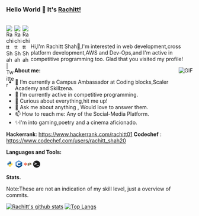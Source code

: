 ### Hello World 👋 It's [Rachitt!](https://github.com/godslayer201)

<br/>


<a href="https://mobile.twitter.com/rachittshah">
<img align="left" alt="Rachitt Shah | Twitter" width="22px" src="https://cdn.jsdelivr.net/npm/simple-icons@v3/icons/twitter.svg" />
</a>
<a href="https://www.linkedin.com/in/rachitt-shah">
<img align="left" alt="Rachitt Shah" width="22px" src="https://cdn.jsdelivr.net/npm/simple-icons@v3/icons/linkedin.svg" />
</a>
<a href="https://www.instagram.com/rachitt_shah/">
<img align="left" alt="Rachitt Shah" width="22px" src="https://cdn.jsdelivr.net/npm/simple-icons@v3/icons/instagram.svg" />
</a>

<br />

<br />

Hi,I'm Rachitt Shah🙌,I'm interested in web development,cross platform development,AWS and Dev-Ops,and I'm active in competitive programming too. Glad that you visited my profile!


<img align="right" alt="GIF" src="https://media.giphy.com/media/USV0ym3bVWQJJmNu3N/giphy.gif" />


**About me:**

- 🔭 I’m currently a Campus Ambassador at Coding blocks,Scaler Academy and Skillzena.
- 🌱 I’m currently active in competitive programming.
- 👯 Curious about everything,hit me up!
- 💬 Ask me about anything , Would love to answer them.
- 📫 How to reach me: Any of the Social-Media Platform.
- ✨I'm into gaming,poetry and a cinema aficionado.

<b>Hackerrank</b>: https://www.hackerrank.com/rachitt01
<b>Codechef</b> : https://www.codechef.com/users/rachitt_shah20


**Languages and Tools:**


<code><img height="20" src="https://raw.githubusercontent.com/github/explore/80688e429a7d4ef2fca1e82350fe8e3517d3494d/topics/python/python.png"></code>
<code><img height="20" src="https://raw.githubusercontent.com/github/explore/80688e429a7d4ef2fca1e82350fe8e3517d3494d/topics/cpp/cpp.png"></code>
<code><img height="20" src="https://raw.githubusercontent.com/github/explore/80688e429a7d4ef2fca1e82350fe8e3517d3494d/topics/git/git.png"></code>
<code><img height="20" src="https://raw.githubusercontent.com/github/explore/80688e429a7d4ef2fca1e82350fe8e3517d3494d/topics/terminal/terminal.png"></code>

**Stats.**

Note:These are not an indication of my skill level, just a overview of commits.

[![Rachitt's github stats](https://github-readme-stats.vercel.app/api?username=godslayer201)](https://github.com/godlsayer201/github-readme-stats)
[![Top Langs](https://github-readme-stats.vercel.app/api/top-langs/?username=godslayer201)](https://github.com/godslayer201/github-readme-stats)





